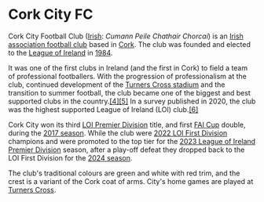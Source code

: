 # Cork City FC

Cork City Football Club ([Irish](https://en.wikipedia.org/wiki/Irish\_language): _Cumann Peile Chathair Chorcaí_) is an [Irish association football club](https://en.wikipedia.org/wiki/List\_of\_association\_football\_clubs\_in\_the\_Republic\_of\_Ireland) based in [Cork](https://en.wikipedia.org/wiki/Cork\_\(city\)). The club was founded and elected to the [League of Ireland](https://en.wikipedia.org/wiki/League\_of\_Ireland) in [1984](https://en.wikipedia.org/wiki/1984%E2%80%9385\_League\_of\_Ireland).

It was one of the first clubs in Ireland (and the first in Cork) to field a team of professional footballers. With the progression of professionalism at the club, continued development of the [Turners Cross stadium](https://en.wikipedia.org/wiki/Turners\_Cross\_\(stadium\)) and the transition to summer football, the club became one of the biggest and best supported clubs in the country.[\[4\]](https://en.wikipedia.org/wiki/Cork\_City\_F.C.#cite\_note-4)[\[5\]](https://en.wikipedia.org/wiki/Cork\_City\_F.C.#cite\_note-5) In a survey published in 2020, the club was the highest supported League of Ireland (LOI) club.[\[6\]](https://en.wikipedia.org/wiki/Cork\_City\_F.C.#cite\_note-ITsurvey-6)

Cork City won its third [LOI Premier Division](https://en.wikipedia.org/wiki/League\_of\_Ireland\_Premier\_Division) title, and first [FAI Cup](https://en.wikipedia.org/wiki/FAI\_Cup) double, during the [2017 season](https://en.wikipedia.org/wiki/2017\_League\_of\_Ireland\_Premier\_Division). While the club were [2022 LOI First Division](https://en.wikipedia.org/wiki/2022\_League\_of\_Ireland\_First\_Division) champions and were promoted to the top tier for the [2023 League of Ireland Premier Division](https://en.wikipedia.org/wiki/2023\_League\_of\_Ireland\_Premier\_Division) season, after a play-off defeat they dropped back to the LOI First Division for the [2024 season](https://en.wikipedia.org/wiki/2024\_League\_of\_Ireland\_First\_Division).

The club's traditional colours are green and white with red trim, and the crest is a variant of the Cork coat of arms. City's home games are played at [Turners Cross](https://en.wikipedia.org/wiki/Turners\_Cross\_\(stadium\)).
